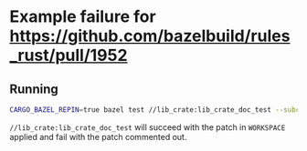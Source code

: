# Example failure for https://github.com/bazelbuild/rules_rust/pull/1952

## Running

```bash
CARGO_BAZEL_REPIN=true bazel test //lib_crate:lib_crate_doc_test --subcommands
```

`//lib_crate:lib_crate_doc_test` will succeed with the patch in `WORKSPACE`
applied and fail with the patch commented out.
